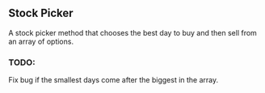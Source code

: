 ## Stock Picker

A stock picker method that chooses the best day to buy and then sell from an array of options.

### TODO:

Fix bug if the smallest days come after the biggest in the array.
